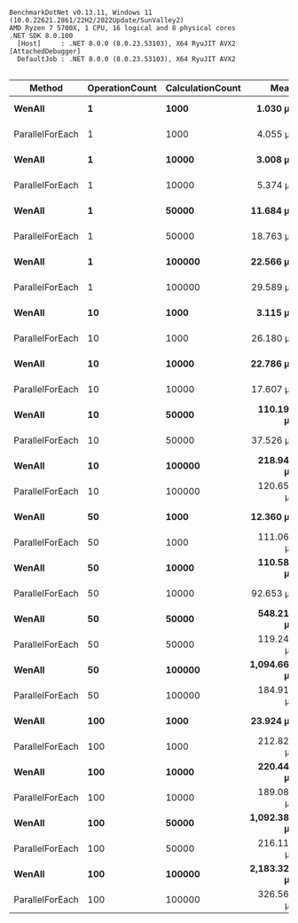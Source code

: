 ```

BenchmarkDotNet v0.13.11, Windows 11 (10.0.22621.2861/22H2/2022Update/SunValley2)
AMD Ryzen 7 5700X, 1 CPU, 16 logical and 8 physical cores
.NET SDK 8.0.100
  [Host]     : .NET 8.0.0 (8.0.23.53103), X64 RyuJIT AVX2 [AttachedDebugger]
  DefaultJob : .NET 8.0.0 (8.0.23.53103), X64 RyuJIT AVX2


```
| Method          | OperationCount | CalculationCount | Mean         | Error     | StdDev    |
|---------------- |--------------- |----------------- |-------------:|----------:|----------:|
| **WenAll**          | **1**              | **1000**             |     **1.030 μs** | **0.0094 μs** | **0.0087 μs** |
| ParallelForEach | 1              | 1000             |     4.055 μs | 0.0191 μs | 0.0169 μs |
| **WenAll**          | **1**              | **10000**            |     **3.008 μs** | **0.0264 μs** | **0.0247 μs** |
| ParallelForEach | 1              | 10000            |     5.374 μs | 0.0367 μs | 0.0325 μs |
| **WenAll**          | **1**              | **50000**            |    **11.684 μs** | **0.0304 μs** | **0.0254 μs** |
| ParallelForEach | 1              | 50000            |    18.763 μs | 0.0968 μs | 0.0905 μs |
| **WenAll**          | **1**              | **100000**           |    **22.566 μs** | **0.0677 μs** | **0.0633 μs** |
| ParallelForEach | 1              | 100000           |    29.589 μs | 0.0987 μs | 0.0923 μs |
| **WenAll**          | **10**             | **1000**             |     **3.115 μs** | **0.0096 μs** | **0.0080 μs** |
| ParallelForEach | 10             | 1000             |    26.180 μs | 0.0956 μs | 0.0894 μs |
| **WenAll**          | **10**             | **10000**            |    **22.786 μs** | **0.0662 μs** | **0.0553 μs** |
| ParallelForEach | 10             | 10000            |    17.607 μs | 0.2175 μs | 0.1928 μs |
| **WenAll**          | **10**             | **50000**            |   **110.190 μs** | **0.3130 μs** | **0.2928 μs** |
| ParallelForEach | 10             | 50000            |    37.526 μs | 0.1232 μs | 0.1092 μs |
| **WenAll**          | **10**             | **100000**           |   **218.941 μs** | **0.5841 μs** | **0.4878 μs** |
| ParallelForEach | 10             | 100000           |   120.658 μs | 0.4538 μs | 0.4023 μs |
| **WenAll**          | **50**             | **1000**             |    **12.360 μs** | **0.0222 μs** | **0.0197 μs** |
| ParallelForEach | 50             | 1000             |   111.063 μs | 0.3606 μs | 0.3196 μs |
| **WenAll**          | **50**             | **10000**            |   **110.580 μs** | **0.3514 μs** | **0.3115 μs** |
| ParallelForEach | 50             | 10000            |    92.653 μs | 0.2983 μs | 0.2790 μs |
| **WenAll**          | **50**             | **50000**            |   **548.219 μs** | **1.5779 μs** | **1.4760 μs** |
| ParallelForEach | 50             | 50000            |   119.245 μs | 0.3806 μs | 0.3560 μs |
| **WenAll**          | **50**             | **100000**           | **1,094.660 μs** | **2.9025 μs** | **2.7150 μs** |
| ParallelForEach | 50             | 100000           |   184.918 μs | 0.5277 μs | 0.4678 μs |
| **WenAll**          | **100**            | **1000**             |    **23.924 μs** | **0.0576 μs** | **0.0539 μs** |
| ParallelForEach | 100            | 1000             |   212.827 μs | 0.7275 μs | 0.6805 μs |
| **WenAll**          | **100**            | **10000**            |   **220.445 μs** | **0.2370 μs** | **0.2101 μs** |
| ParallelForEach | 100            | 10000            |   189.085 μs | 0.6660 μs | 0.5561 μs |
| **WenAll**          | **100**            | **50000**            | **1,092.386 μs** | **1.3827 μs** | **1.2257 μs** |
| ParallelForEach | 100            | 50000            |   216.114 μs | 0.8167 μs | 0.7639 μs |
| **WenAll**          | **100**            | **100000**           | **2,183.321 μs** | **6.1925 μs** | **5.1710 μs** |
| ParallelForEach | 100            | 100000           |   326.563 μs | 1.0070 μs | 0.8927 μs |
